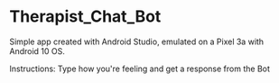 # Therapist_Chat_Bot
 Simple app created with Android Studio, emulated on a Pixel 3a with Android 10 OS.  
 
 Instructions: Type how you're feeling and get a response from the Bot
